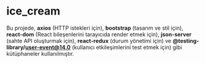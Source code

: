 # ice_cream
Bu projede, **axios** (HTTP istekleri için), **bootstrap** (tasarım ve stil için), **react-dom** (React bileşenlerini tarayıcıda render etmek için), **json-server** (sahte API oluşturmak için), **react-redux** (durum yönetimi için) ve **@testing-library/user-event@14.0** (kullanıcı etkileşimlerini test etmek için) gibi kütüphaneler kullanılmıştır.
